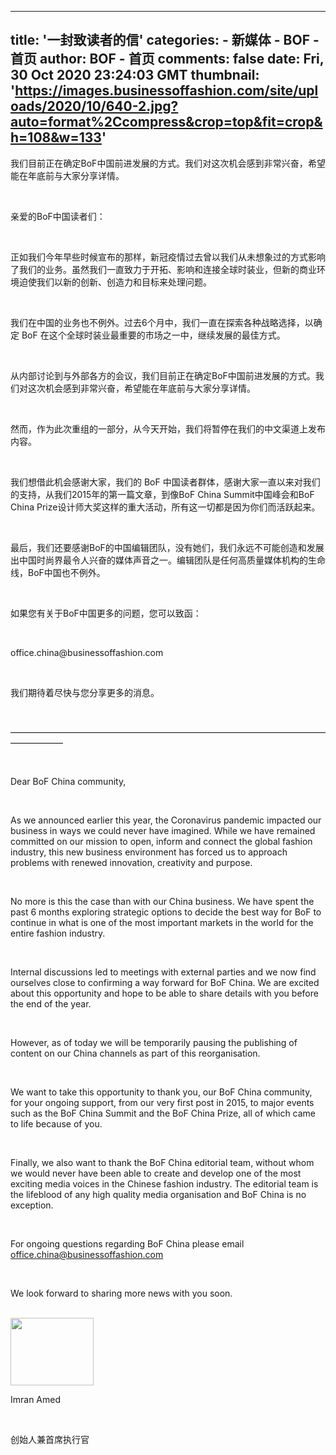 
---
title: '一封致读者的信'
categories: 
    - 新媒体
    - BOF - 首页
author: BOF - 首页
comments: false
date: Fri, 30 Oct 2020 23:24:03 GMT
thumbnail: 'https://images.businessoffashion.com/site/uploads/2020/10/640-2.jpg?auto=format%2Ccompress&crop=top&fit=crop&h=108&w=133'
---

<div>   
<p class="ql-align-justify" align="justify"><span class="ql-author-12548107 ql-size-10">我们目前正在确定BoF中国前进发展的方式。我们对这次机会感到非常兴奋，希望能在年底前与大家分享详情。</span></p><br><p></p><p class="ql-long-12548107"><span class="ql-author-12548107">亲爱的</span>BoF<span class="ql-author-12548107">中国读者们：</span></p><br><p class="ql-long-12548107"><span class="ql-author-12548107">正如我们今年早些时候宣布的那样，新冠疫情过去曾以我们从未想象过的方式影响了我们的业务。虽然我们一直致力于开拓、影响和连接全球时装业，但新的商业环境迫使我们以新的创新、创造力和目标来处理问题。</span></p><br><p class="ql-long-12548107"><span class="ql-author-12548107">我们在中国的业务也不例外。过去6个月中，我们一直在探索各种战略选择，以确定 BoF 在这个全球时装业最重要的市场之一中，继续发展的最佳方式。</span></p><br><p class="ql-long-12548107"><span class="ql-author-12548107">从内部讨论到与外部各方的会议，我们目前正在确定BoF中国前进发展的方式。我们对这次机会感到非常兴奋，希望能在年底前与大家分享详情。</span></p><br><p class="ql-long-12548107"><span class="ql-author-12548107">然而，作为此次重组的一部分，从今天开始，我们将暂停在我们的中文渠道上发布内容。</span></p><br><p class="ql-long-12548107"><span class="ql-author-12548107">我们想借此机会感谢大家，我们的 BoF 中国读者群体，感谢大家一直以来对我们的支持，从我们2015年的第一篇文章，到像BoF China Summit中国峰会和BoF China Prize设计师大奖这样的重大活动，所有这一切都是因为你们而活跃起来。</span></p><br><p class="ql-long-12548107"><span class="ql-author-12548107">最后，我们还要感谢BoF的中国编辑团队，没有她们，我们永远不可能创造和发展出中国时尚界最令人兴奋的媒体声音之一。编辑团队是任何高质量媒体机构的生命线，BoF中国也不例外。</span></p><br><p class="ql-long-12548107"><span class="ql-author-12548107">如果您有关于BoF中国更多的问题，您可以致函：</span></p><br><p class="ql-long-12548107"><span class="ql-author-12548107">office.china@businessoffashion.com</span></p><br><p class="ql-long-12548107"><span class="ql-author-12548107">我们期待着尽快与您分享更多的消息。</span></p><br><p class="ql-long-12548107"><span class="ql-author-12548107">——————————————————————————————————————————</span></p><br><p class="ql-long-12548107"><span class="ql-author-12548107">Dear BoF China community, </span></p><br><p class="ql-long-12548107"><span class="ql-author-12548107">As we announced earlier this year, the Coronavirus pandemic impacted our business in ways we could never have imagined. While we have remained committed on our mission to open, inform and connect the global fashion industry, this new business environment has forced us to approach problems with renewed innovation, creativity and purpose. </span></p><br><p class="ql-long-12548107"><span class="ql-author-12548107">No more is this the case than with our China business. We have spent the past 6 months exploring strategic options to decide the best way for BoF to continue in what is one of the most important markets in the world for the entire fashion industry. </span></p><br><p class="ql-long-12548107"><span class="ql-author-12548107">Internal discussions led to meetings with external parties and we now find ourselves close to confirming a way forward for BoF China. We are excited about this opportunity and hope to be able to share details with you before the end of the year. </span></p><br><p class="ql-long-12548107"><span class="ql-author-12548107">However, as of today we will be temporarily pausing the publishing of content on our China channels as part of this reorganisation. </span></p><br><p class="ql-long-12548107"><span class="ql-author-12548107">We want to take this opportunity to thank you, our BoF China community, for your ongoing support, from our very first post in 2015, to major events such as the BoF China Summit and the BoF China Prize, all of which came to life because of you. </span></p><br><p class="ql-long-12548107"><span class="ql-author-12548107">Finally, we also want to thank the BoF China editorial team, without whom we would never have been able to create and develop one of the most exciting media voices in the Chinese fashion industry. The editorial team is the lifeblood of any high quality media organisation and BoF China is no exception. </span></p><br><p class="ql-long-12548107"><span class="ql-author-12548107">For ongoing questions regarding BoF China please email </span><a class="ql-link ql-author-12548107" href="mailto:office.china@businessoffashion.com" target="_blank" rel="noopener noreferrer nofollow">office.china@businessoffashion.com</a></p><br><p class="ql-long-12548107"><span class="ql-author-12548107">We look forward to sharing more news with you soon. </span></p><br><img class="size-full wp-image-1288794 alignleft" src="https://images.businessoffashion.com/site/uploads/2020/10/640-2.jpg?auto=format%2Ccompress&crop=top&fit=crop&h=108&w=133" alt width="133" height="108" referrerpolicy="no-referrer"><br><p class="ql-long-12548107"><span class="ql-author-12548107">Imran Amed</span></p><br><p class="ql-long-12548107"><span class="ql-author-12548107">创始人兼首席执行官</span></p><p></p>
  
</div>
            